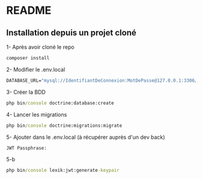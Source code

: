 # README

## Installation depuis un projet cloné

1- Après avoir cloné le repo

```cmd
composer install
```

2- Modifier le .env.local

```cmd
DATABASE_URL="mysql://IdentifiantDeConnexion:MotDePasse@127.0.0.1:3306/NomDeLaBDDACréer?serverVersion=8&charset=utf8mb4"
```

3- Créer la BDD

```cmd
php bin/console doctrine:database:create
```

4- Lancer les migrations

```cmd
php bin/console doctrine:migrations:migrate
```

5- Ajouter dans le .env.local (à récupérer auprès d'un dev back)

```cmd
JWT Passphrase:
```

5-b

```cmd
php bin/console lexik:jwt:generate-keypair
```
